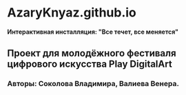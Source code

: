 # AzaryKnyaz.github.io
**Интерактивная инсталляция: "Все течет, все меняется"**

## Проект для молодёжного фестиваля цифрового искусства Play DigitalArt

### Авторы: Соколова Владимира, Валиева Венера.
